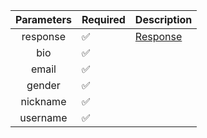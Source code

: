 | Parameters | Required           | Description             |
|:----------:|--------------------|-------------------------|
|  response  | :white_check_mark: | [Response](Response.md) |
|    bio     | :white_check_mark: |                         |
|   email    | :white_check_mark: |                         |
|   gender   | :white_check_mark: |                         |
|  nickname  | :white_check_mark: |                         |
|  username  | :white_check_mark: |                         |